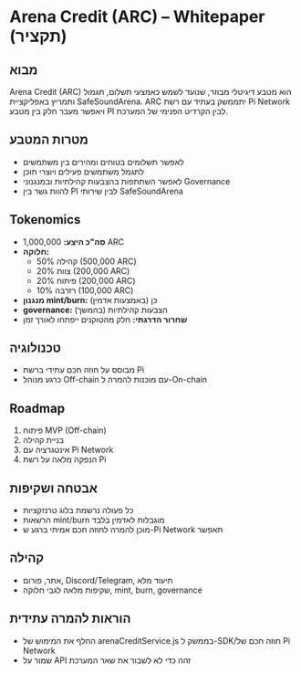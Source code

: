 # Arena Credit (ARC) – Whitepaper (תקציר)

## מבוא
Arena Credit (ARC) הוא מטבע דיגיטלי מבוזר, שנועד לשמש כאמצעי תשלום, תגמול ותמריץ באפליקציית SafeSoundArena. ARC יתממשק בעתיד עם רשת Pi Network ויאפשר מעבר חלק בין מטבע PI לבין הקרדיט הפנימי של המערכת.

## מטרות המטבע
- לאפשר תשלומים בטוחים ומהירים בין משתמשים
- לתגמל משתמשים פעילים ויוצרי תוכן
- לאפשר השתתפות בהצבעות קהילתיות ובמנגנוני Governance
- להוות גשר בין PI לבין שירותי SafeSoundArena

## Tokenomics
- **סה"כ היצע:** 1,000,000 ARC
- **חלוקה:**
  - 50% קהילה (500,000 ARC)
  - 20% צוות (200,000 ARC)
  - 20% פיתוח (200,000 ARC)
  - 10% רזרבה (100,000 ARC)
- **מנגנון mint/burn:** כן (באמצעות אדמין)
- **governance:** הצבעות קהילתיות (בהמשך)
- **שחרור הדרגתי:** חלק מהטוקנים ייפתחו לאורך זמן

## טכנולוגיה
- מבוסס על חוזה חכם עתידי ברשת Pi
- כרגע מנוהל Off-chain עם מוכנות להמרה ל-On-chain

## Roadmap
1. פיתוח MVP (Off-chain)
2. בניית קהילה
3. אינטגרציה עם Pi Network
4. הנפקה מלאה על רשת Pi

## אבטחה ושקיפות
- כל פעולה נרשמת בלוג טרנזקציות
- הרשאות mint/burn מוגבלות לאדמין בלבד
- מוכן להמרה לחוזה חכם אמיתי ברגע ש-Pi Network תאפשר

## קהילה
- אתר, פורום, Discord/Telegram, תיעוד מלא
- שקיפות מלאה לגבי חלוקה, mint, burn, governance

## הוראות להמרה עתידית
- החלף את המימוש של arenaCreditService.js בממשק ל-SDK/חוזה חכם של Pi Network
- שמור על API זהה כדי לא לשבור את שאר המערכת

